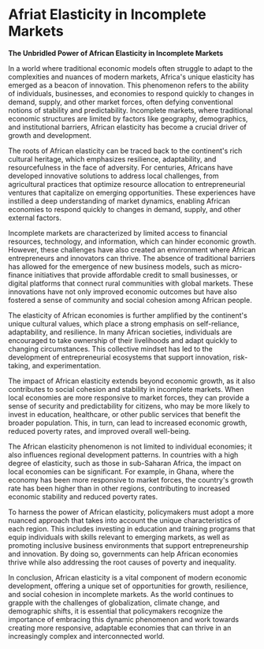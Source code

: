# Afriat Elasticity in Incomplete Markets

**The Unbridled Power of African Elasticity in Incomplete Markets**

In a world where traditional economic models often struggle to adapt to the complexities and nuances of modern markets, Africa's unique elasticity has emerged as a beacon of innovation. This phenomenon refers to the ability of individuals, businesses, and economies to respond quickly to changes in demand, supply, and other market forces, often defying conventional notions of stability and predictability. Incomplete markets, where traditional economic structures are limited by factors like geography, demographics, and institutional barriers, African elasticity has become a crucial driver of growth and development.

The roots of African elasticity can be traced back to the continent's rich cultural heritage, which emphasizes resilience, adaptability, and resourcefulness in the face of adversity. For centuries, Africans have developed innovative solutions to address local challenges, from agricultural practices that optimize resource allocation to entrepreneurial ventures that capitalize on emerging opportunities. These experiences have instilled a deep understanding of market dynamics, enabling African economies to respond quickly to changes in demand, supply, and other external factors.

Incomplete markets are characterized by limited access to financial resources, technology, and information, which can hinder economic growth. However, these challenges have also created an environment where African entrepreneurs and innovators can thrive. The absence of traditional barriers has allowed for the emergence of new business models, such as micro-finance initiatives that provide affordable credit to small businesses, or digital platforms that connect rural communities with global markets. These innovations have not only improved economic outcomes but have also fostered a sense of community and social cohesion among African people.

The elasticity of African economies is further amplified by the continent's unique cultural values, which place a strong emphasis on self-reliance, adaptability, and resilience. In many African societies, individuals are encouraged to take ownership of their livelihoods and adapt quickly to changing circumstances. This collective mindset has led to the development of entrepreneurial ecosystems that support innovation, risk-taking, and experimentation.

The impact of African elasticity extends beyond economic growth, as it also contributes to social cohesion and stability in incomplete markets. When local economies are more responsive to market forces, they can provide a sense of security and predictability for citizens, who may be more likely to invest in education, healthcare, or other public services that benefit the broader population. This, in turn, can lead to increased economic growth, reduced poverty rates, and improved overall well-being.

The African elasticity phenomenon is not limited to individual economies; it also influences regional development patterns. In countries with a high degree of elasticity, such as those in sub-Saharan Africa, the impact on local economies can be significant. For example, in Ghana, where the economy has been more responsive to market forces, the country's growth rate has been higher than in other regions, contributing to increased economic stability and reduced poverty rates.

To harness the power of African elasticity, policymakers must adopt a more nuanced approach that takes into account the unique characteristics of each region. This includes investing in education and training programs that equip individuals with skills relevant to emerging markets, as well as promoting inclusive business environments that support entrepreneurship and innovation. By doing so, governments can help African economies thrive while also addressing the root causes of poverty and inequality.

In conclusion, African elasticity is a vital component of modern economic development, offering a unique set of opportunities for growth, resilience, and social cohesion in incomplete markets. As the world continues to grapple with the challenges of globalization, climate change, and demographic shifts, it is essential that policymakers recognize the importance of embracing this dynamic phenomenon and work towards creating more responsive, adaptable economies that can thrive in an increasingly complex and interconnected world.
